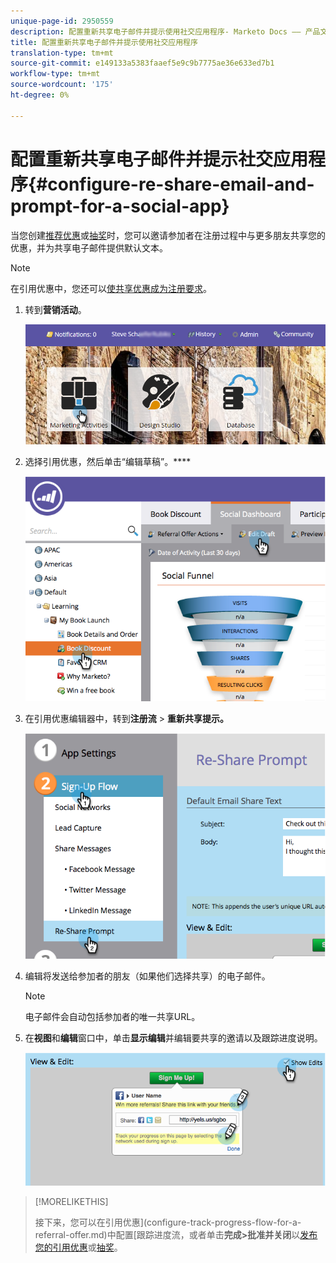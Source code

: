 ```yaml
---
unique-page-id: 2950559
description: 配置重新共享电子邮件并提示使用社交应用程序- Marketo Docs —— 产品文档
title: 配置重新共享电子邮件并提示使用社交应用程序
translation-type: tm+mt
source-git-commit: e149133a5383faaef5e9c9b7775ae36e633ed7b1
workflow-type: tm+mt
source-wordcount: '175'
ht-degree: 0%

---
```



# 配置重新共享电子邮件并提示社交应用程序{#configure-re-share-email-and-prompt-for-a-social-app}

当您创建[推荐优惠](../../../../product-docs/demand-generation/social/referral-offers/create-a-referral-offer.md)或[抽奖](../../../../product-docs/demand-generation/social/sweepstakes/create-sweepstakes.md)时，您可以邀请参加者在注册过程中与更多朋友共享您的优惠，并为共享电子邮件提供默认文本。

>[!NOTE]
>
>在引用优惠中，您还可以[使共享优惠成为注册要求](../../../../product-docs/demand-generation/social/social-functions/set-social-share-requirement.md)。

1. 转到&#x200B;**营销活动**。

   ![](assets/login-marketing-activities-3.png)

1. 选择引用优惠，然后单击“编辑草稿”。****

   ![](assets/image2014-9-22-11-3a6-3a56.png)

1. 在引用优惠编辑器中，转到&#x200B;**注册流** > **重新共享提示。**

   ![](assets/image2014-9-22-11-3a7-3a9.png)

1. 编辑将发送给参加者的朋友（如果他们选择共享）的电子邮件。

   >[!NOTE]
   >
   >电子邮件会自动包括参加者的唯一共享URL。

1. 在&#x200B;**视图**&#x200B;和&#x200B;**编辑**&#x200B;窗口中，单击&#x200B;**显示编辑**&#x200B;并编辑要共享的邀请以及跟踪进度说明。

   ![](assets/image2014-9-22-11-3a7-3a49.png)

>[!MORELIKETHIS]
>
>接下来，您可以在引用优惠](configure-track-progress-flow-for-a-referral-offer.md)中配置[跟踪进度流，或者单击&#x200B;**完成>批准并关闭**&#x200B;以[发布您的引用优惠](../../../../product-docs/demand-generation/social/referral-offers/publish-a-referral-offer.md)或[抽奖](../../../../product-docs/demand-generation/social/sweepstakes/create-sweepstakes.md)。


